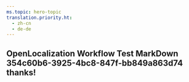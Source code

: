 ```yaml
---
ms.topic: hero-topic
translation.priority.ht: 
  - zh-cn
  - de-de
---
```

## OpenLocalization Workflow Test MarkDown 354c60b6-3925-4bc8-847f-bb849a863d74 thanks!
